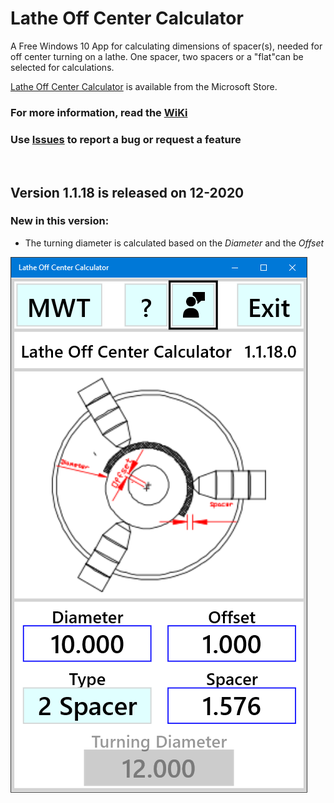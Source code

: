 # Lathe Off Center Calculator
A Free Windows 10 App for calculating dimensions of spacer(s), needed for off center turning on a lathe. One spacer, two spacers or a "flat"can be selected for calculations.

[Lathe Off Center Calculator](https://www.microsoft.com/store/apps/9NS35RLB63VH) is available from the Microsoft Store.  

### For more information, read the [WiKi](https://github.com/MetalWorkerTools/LatheOffCenterCalculator/wiki)

### Use [**Issues**](https://github.com/MetalWorkerTools/LatheOffCenterCalculator/issues) to report a bug or request a feature 

<p>&nbsp;</p>  

## Version 1.1.18 is released on 12-2020  

### New in this version:
- The turning diameter is calculated based on the _Diameter_ and the _Offset_  
  

![Alt Text](https://github.com/MetalWorkerTools/LatheOffCenterCalculator/blob/main/2%20Spacer.PNG)
